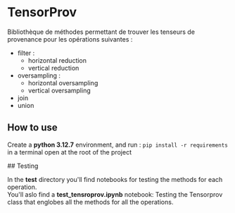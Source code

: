 # TensorProv

Bibliothèque de méthodes permettant de trouver les tenseurs de provenance pour les opérations suivantes :  
- filter :  
	- horizontal reduction  
	- vertical reduction
- oversampling :
	- horizontal oversampling
	- vertical oversampling
- join
- union
  
## How to use

Create a **python 3.12.7** environment, and run :
```pip install -r requirements``` in a terminal open at the root of the project

## Testing

In the **test** directory you'll find notebooks for testing the methods for each operation.  
You'll aslo find a **test_tensroprov.ipynb** notebook: Testing the Tensorprov class that englobes all the methods for all the operations.